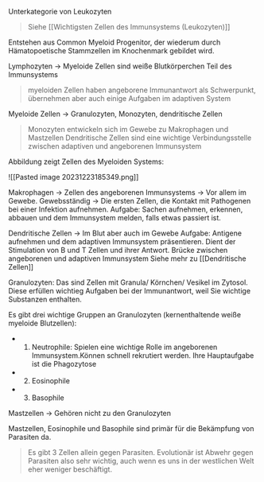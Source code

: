 Unterkategorie von Leukozyten
> Siehe [[Wichtigsten Zellen des Immunsystems (Leukozyten)]]


Entstehen aus Common Myeloid Progenitor, der wiederum durch Hämatopoetische Stammzellen im Knochenmark gebildet wird.

Lymphozyten -> Myeloide Zellen sind weiße Blutkörperchen
Teil des Immunsystems
> myeloiden Zellen haben angeborene Immunantwort als Schwerpunkt, übernehmen aber auch einige Aufgaben im adaptiven System

Myeloide Zellen -> Granulozyten, Monozyten, dendritische Zellen
> Monozyten entwickeln sich im Gewebe zu Makrophagen und Mastzellen
> Dendritische Zellen sind eine wichtige Verbindungsstelle zwischen adaptiven und angeborenen Immunsystem


Abbildung zeigt Zellen des Myeloiden Systems:

![[Pasted image 20231223185349.png]]

Makrophagen 
-> Zellen des angeborenen Immunsystems
-> Vor allem im Gewebe. Gewebsständig
-> Die ersten Zellen, die Kontakt mit Pathogenen bei einer Infektion aufnehmen.
Aufgabe: Sachen aufnehmen, erkennen, abbauen und dem Immunsystem melden, falls etwas passiert ist.

Dendritische Zellen
-> Im Blut aber auch im Gewebe
Aufgabe: Antigene aufnehmen und dem adaptiven Immunsystem präsentieren.
Dient der Stimulation von B und T Zellen und ihrer Antwort.
Brücke zwischen angeborenen und adaptiven Immunsystem
Siehe mehr zu [[Dendritische Zellen]]


Granulozyten: Das sind Zellen mit Granula/ Körnchen/ Vesikel im Zytosol. Diese erfüllen wichtieg Aufgaben bei der Immunantwort, weil Sie wichtige Substanzen enthalten.

Es gibt drei wichtige Gruppen an Granulozyten (kernenthaltende weiße myeloide Blutzellen):

- 1. Neutrophile: Spielen eine wichtige Rolle im angeborenen Immunsystem.Können schnell rekrutiert werden. Ihre Hauptaufgabe ist die Phagozytose
- 2. Eosinophile
- 3. Basophile

Mastzellen -> Gehören nicht zu den Granulozyten

Mastzellen, Eosinophile und Basophile sind primär für die Bekämpfung von Parasiten da.
> Es gibt 3 Zellen allein gegen Parasiten.
> Evolutionär ist Abwehr gegen Parasiten also sehr wichtig, auch wenn es uns in der westlichen Welt eher weniger beschäftigt.